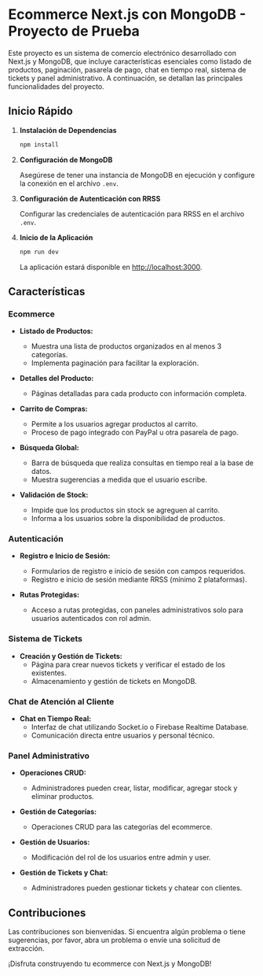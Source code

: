 # Ecommerce Next.js con MongoDB - Proyecto de Prueba

Este proyecto es un sistema de comercio electrónico desarrollado con Next.js y MongoDB, que incluye características esenciales como listado de productos, paginación, pasarela de pago, chat en tiempo real, sistema de tickets y panel administrativo. A continuación, se detallan las principales funcionalidades del proyecto.

## Inicio Rápido

1. **Instalación de Dependencias**

   ```bash
   npm install
   ```

2. **Configuración de MongoDB**

   Asegúrese de tener una instancia de MongoDB en ejecución y configure la conexión en el archivo `.env`.

3. **Configuración de Autenticación con RRSS**

   Configurar las credenciales de autenticación para RRSS en el archivo `.env`.

4. **Inicio de la Aplicación**

   ```bash
   npm run dev
   ```

   La aplicación estará disponible en [http://localhost:3000](http://localhost:3000).

## Características

### Ecommerce

- **Listado de Productos:**

  - Muestra una lista de productos organizados en al menos 3 categorías.
  - Implementa paginación para facilitar la exploración.

- **Detalles del Producto:**

  - Páginas detalladas para cada producto con información completa.

- **Carrito de Compras:**

  - Permite a los usuarios agregar productos al carrito.
  - Proceso de pago integrado con PayPal u otra pasarela de pago.

- **Búsqueda Global:**

  - Barra de búsqueda que realiza consultas en tiempo real a la base de datos.
  - Muestra sugerencias a medida que el usuario escribe.

- **Validación de Stock:**
  - Impide que los productos sin stock se agreguen al carrito.
  - Informa a los usuarios sobre la disponibilidad de productos.

### Autenticación

- **Registro e Inicio de Sesión:**

  - Formularios de registro e inicio de sesión con campos requeridos.
  - Registro e inicio de sesión mediante RRSS (mínimo 2 plataformas).

- **Rutas Protegidas:**
  - Acceso a rutas protegidas, con paneles administrativos solo para usuarios autenticados con rol admin.

### Sistema de Tickets

- **Creación y Gestión de Tickets:**
  - Página para crear nuevos tickets y verificar el estado de los existentes.
  - Almacenamiento y gestión de tickets en MongoDB.

### Chat de Atención al Cliente

- **Chat en Tiempo Real:**
  - Interfaz de chat utilizando Socket.io o Firebase Realtime Database.
  - Comunicación directa entre usuarios y personal técnico.

### Panel Administrativo

- **Operaciones CRUD:**

  - Administradores pueden crear, listar, modificar, agregar stock y eliminar productos.

- **Gestión de Categorías:**

  - Operaciones CRUD para las categorías del ecommerce.

- **Gestión de Usuarios:**

  - Modificación del rol de los usuarios entre admin y user.

- **Gestión de Tickets y Chat:**
  - Administradores pueden gestionar tickets y chatear con clientes.

## Contribuciones

Las contribuciones son bienvenidas. Si encuentra algún problema o tiene sugerencias, por favor, abra un problema o envíe una solicitud de extracción.

¡Disfruta construyendo tu ecommerce con Next.js y MongoDB!
